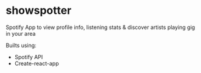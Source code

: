 # showspotter
Spotify App to view profile info, listening stats &amp; discover artists playing gig in your area

Builts using:
- Spotify API
- Create-react-app
